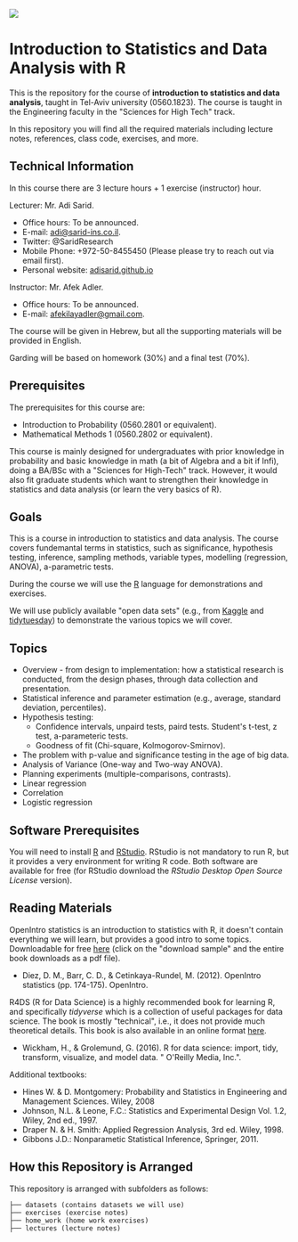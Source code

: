 ![](https://raw.githubusercontent.com/adisarid/intro_statistics_R/bcdb6af4058308ebe999d0a477d6a1bb9030ffa2/misc/tau_engineering_logo.png)

# Introduction to Statistics and Data Analysis with R

This is the repository for the course of **introduction to statistics and data analysis**, taught in Tel-Aviv university (0560.1823). The course is taught in the Engineering faculty in the "Sciences for High Tech" track.

In this repository you will find all the required materials including lecture notes, references, class code, exercises, and more.

## Technical Information

In this course there are 3 lecture hours + 1 exercise (instructor) hour.

Lecturer: Mr. Adi Sarid.

   * Office hours: To be announced.
   * E-mail: adi@sarid-ins.co.il.
   * Twitter: @SaridResearch
   * Mobile Phone: +972-50-8455450 (Please please try to reach out via email first).
   * Personal website: [adisarid.github.io](adisarid.github.io)

Instructor: Mr. Afek Adler.

   * Office hours: To be announced.
   * E-mail: afekilayadler@gmail.com.

The course will be given in Hebrew, but all the supporting materials will be provided in English.

Garding will be based on homework (30%) and a final test (70%).

## Prerequisites

The prerequisites for this course are:

   * Introduction to Probability (0560.2801 or equivalent). 
   * Mathematical Methods 1 (0560.2802 or equivalent).
   
This course is mainly designed for undergraduates with prior knowledge in probability and basic knowledge in math (a bit of Algebra and a bit if Infi), doing a BA/BSc with a "Sciences for High-Tech" track. However, it would also fit graduate students which want to strengthen their knowledge in statistics and data analysis (or learn the very basics of R).

## Goals

This is a course in introduction to statistics and data analysis. The course covers fundemantal terms in statistics, such as significance, hypothesis testing, inference, sampling methods, variable types, modelling (regression, ANOVA), a-parametric tests.

During the course we will use the [R](https://www.r-project.org) language for demonstrations and exercises.

We will use publicly available "open data sets" (e.g., from [Kaggle](https://kaggle.com) and [tidytuesday](https://github.com/rfordatascience/tidytuesday)) to demonstrate the various topics we will cover.

## Topics

   * Overview - from design to implementation: how a statistical research is conducted, from the design phases, through data collection and presentation.
   * Statistical inference and parameter estimation (e.g., average, standard deviation, percentiles).
   * Hypothesis testing:
      * Confidence intervals, unpaird tests, paird tests. Student's t-test, z test, a-parameteric tests.
	  * Goodness of fit (Chi-square, Kolmogorov-Smirnov).
   * The problem with p-value and significance testing in the age of big data.
   * Analysis of Variance (One-way and Two-way ANOVA).
   * Planning experiments (multiple-comparisons, contrasts).
   * Linear regression
   * Correlation
   * Logistic regression

## Software Prerequisites

You will need to install [R](https://www.r-project.org) and [RStudio](https://rstudio.com/products/rstudio/download/). RStudio is not mandatory to run R, but it provides a very environment for writing R code. Both software are available for free (for RStudio download the *RStudio Desktop Open Source License* version).

## Reading Materials

OpenIntro statistics is an introduction to statistics with R, it doesn't contain everything we will learn, but provides a good intro to some topics. Downloadable for free [here](https://leanpub.com/openintro-statistics/) (click on the "download sample" and the entire book downloads as a pdf file).

   * Diez, D. M., Barr, C. D., & Cetinkaya-Rundel, M. (2012). OpenIntro statistics (pp. 174-175). OpenIntro.

R4DS (R for Data Science) is a highly recommended book for learning R, and specifically *tidyverse* which is a collection of useful packages for data science. The book is mostly "technical", i.e., it does not provide much theoretical details. This book is also available in an online format [here](https://r4ds.had.co.nz/).

   * Wickham, H., & Grolemund, G. (2016). R for data science: import, tidy, transform, visualize, and model data. " O'Reilly Media, Inc.".

Additional textbooks:

   * Hines W. & D. Montgomery: Probability and Statistics in Engineering and Management Sciences. Wiley, 2008
   * Johnson, N.L. & Leone, F.C.: Statistics and Experimental Design Vol. 1.2, Wiley, 2nd ed., 1997.
   * Draper N. & H. Smith: Applied Regression Analysis, 3rd  ed. Wiley, 1998.
   * Gibbons J.D.: Nonparametic Statistical Inference, Springer, 2011.

## How this Repository is Arranged

This repository is arranged with subfolders as follows:

```
├── datasets (contains datasets we will use)
├── exercises (exercise notes)
├── home_work (home work exercises)
├── lectures (lecture notes)
```